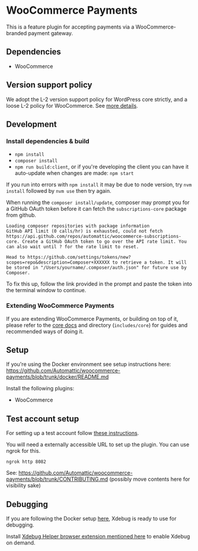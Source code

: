 # WooCommerce Payments

This is a feature plugin for accepting payments via a WooCommerce-branded payment gateway.

## Dependencies

-   WooCommerce

## Version support policy

We adopt the L-2 version support policy for WordPress core strictly, and a loose L-2 policy for WooCommerce. See [more details](./docs/version-support-policy.md).

## Development

### Install dependencies & build

-   `npm install` 
-   `composer install`
-   `npm run build:client`, or if you're developing the client you can have it auto-update when changes are made: `npm start`

If you run into errors with `npm install` it may be due to node version, try `nvm install` followed by `nvm use` then try again.

When running the `composer install/update`, composer may prompt you for a GitHub OAuth token before it can fetch the `subscriptions-core` package from github.

```
Loading composer repositories with package information
GitHub API limit (0 calls/hr) is exhausted, could not fetch https://api.github.com/repos/automattic/woocommerce-subscriptions-core. Create a GitHub OAuth token to go over the API rate limit. You can also wait until ? for the rate limit to reset.

Head to https://github.com/settings/tokens/new?scopes=repo&description=Composer+XXXXXX to retrieve a token. It will be stored in "/Users/yourname/.composer/auth.json" for future use by Composer.
```

To fix this up, follow the link provided in the prompt and paste the token into the terminal window to continue.

### Extending WooCommerce Payments

If you are extending WooCommerce Payments, or building on top of it, please refer to the [core docs](includes/core/README.md) and directory (`includes/core`) for guides and recommended ways of doing it.

## Setup

If you're using the Docker environment see setup instructions here:
https://github.com/Automattic/woocommerce-payments/blob/trunk/docker/README.md

Install the following plugins:

-   WooCommerce

## Test account setup

For setting up a test account follow [these instructions](https://woocommerce.com/document/payments/testing/dev-mode/).

You will need a externally accessible URL to set up the plugin. You can use ngrok for this.

`ngrok http 8082`

See: https://github.com/Automattic/woocommerce-payments/blob/trunk/CONTRIBUTING.md (possibly move contents here for visibility sake)

## Debugging

If you are following the Docker setup [here](https://github.com/Automattic/woocommerce-payments/blob/trunk/docker/README.md), Xdebug is ready to use for debugging.

Install [Xdebug Helper browser extension mentioned here](https://xdebug.org/docs/remote) to enable Xdebug on demand.
